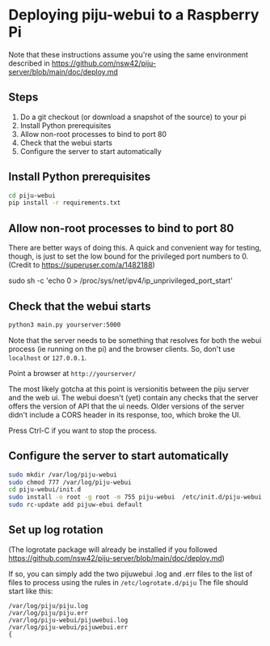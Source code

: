 # Deploying piju-webui to a Raspberry Pi

Note that these instructions assume you're using the same environment described
in <https://github.com/nsw42/piju-server/blob/main/doc/deploy.md>

## Steps

1. Do a git checkout (or download a snapshot of the source) to your pi
1. Install Python prerequisites
1. Allow non-root processes to bind to port 80
1. Check that the webui starts
1. Configure the server to start automatically

## Install Python prerequisites

```sh
cd piju-webui
pip install -r requirements.txt
```

## Allow non-root processes to bind to port 80

There are better ways of doing this. A quick and convenient way for testing,
though, is just to set the low bound for the privileged port numbers to 0.
(Credit to <https://superuser.com/a/1482188>)

sudo sh -c 'echo 0 > /proc/sys/net/ipv4/ip_unprivileged_port_start'

## Check that the webui starts

```sh
python3 main.py yourserver:5000
```

Note that the server needs to be something that resolves for both the webui
process (ie running on the pi) and the browser clients. So, don't use
`localhost` or `127.0.0.1`.

Point a browser at `http://yourserver/`

The most likely gotcha at this point is versionitis between the piju server
and the web ui.  The webui doesn't (yet) contain any checks that the server
offers the version of API that the ui needs. Older versions of the server
didn't include a CORS header in its response, too, which broke the UI.

Press Ctrl-C if you want to stop the process.

## Configure the server to start automatically

```sh
sudo mkdir /var/log/piju-webui
sudo chmod 777 /var/log/piju-webui
cd piju-webui/init.d
sudo install -o root -g root -m 755 piju-webui  /etc/init.d/piju-webui
sudo rc-update add pijuw-ebui default
```

## Set up log rotation

(The logrotate package will already be installed if you followed
<https://github.com/nsw42/piju-server/blob/main/doc/deploy.md>)

If so, you can simply add the two pijuwebui .log and .err files
to the list of files to process using the rules in `/etc/logrotate.d/piju`
The file should start like this:

```text
/var/log/piju/piju.log
/var/log/piju/piju.err
/var/log/piju-webui/pijuwebui.log
/var/log/piju-webui/pijuwebui.err
{
```


